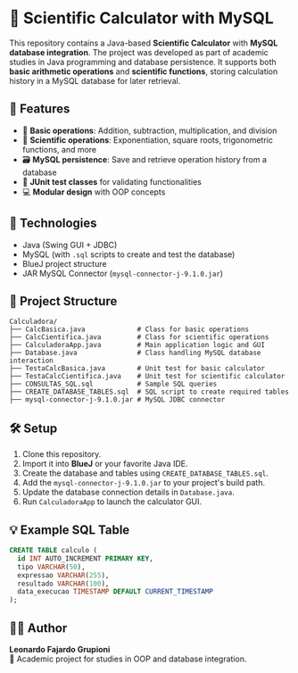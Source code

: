 # 🧮 Scientific Calculator with MySQL

This repository contains a Java-based **Scientific Calculator** with **MySQL database integration**. The project was developed as part of academic studies in Java programming and database persistence. It supports both **basic arithmetic operations** and **scientific functions**, storing calculation history in a MySQL database for later retrieval.

## 🚀 Features

- 🧠 **Basic operations**: Addition, subtraction, multiplication, and division
- 🧮 **Scientific operations**: Exponentiation, square roots, trigonometric functions, and more
- 🗃️ **MySQL persistence**: Save and retrieve operation history from a database
- 🧪 **JUnit test classes** for validating functionalities
- 💻 **Modular design** with OOP concepts

## 🧩 Technologies

- Java (Swing GUI + JDBC)
- MySQL (with `.sql` scripts to create and test the database)
- BlueJ project structure
- JAR MySQL Connector (`mysql-connector-j-9.1.0.jar`)

## 📁 Project Structure

```
Calculadora/
├── CalcBasica.java             # Class for basic operations
├── CalcCientifica.java         # Class for scientific operations
├── CalculadoraApp.java         # Main application logic and GUI
├── Database.java               # Class handling MySQL database interaction
├── TestaCalcBasica.java        # Unit test for basic calculator
├── TestaCalcCientifica.java    # Unit test for scientific calculator
├── CONSULTAS_SQL.sql           # Sample SQL queries
├── CREATE_DATABASE_TABLES.sql  # SQL script to create required tables
├── mysql-connector-j-9.1.0.jar # MySQL JDBC connector
```

## 🛠️ Setup

1. Clone this repository.
2. Import it into **BlueJ** or your favorite Java IDE.
3. Create the database and tables using `CREATE_DATABASE_TABLES.sql`.
4. Add the `mysql-connector-j-9.1.0.jar` to your project's build path.
5. Update the database connection details in `Database.java`.
6. Run `CalculadoraApp` to launch the calculator GUI.

## 💡 Example SQL Table

```sql
CREATE TABLE calculo (
  id INT AUTO_INCREMENT PRIMARY KEY,
  tipo VARCHAR(50),
  expressao VARCHAR(255),
  resultado VARCHAR(100),
  data_execucao TIMESTAMP DEFAULT CURRENT_TIMESTAMP
);
```

## 👨‍💻 Author

**Leonardo Fajardo Grupioni**  
📌 Academic project for studies in OOP and database integration.